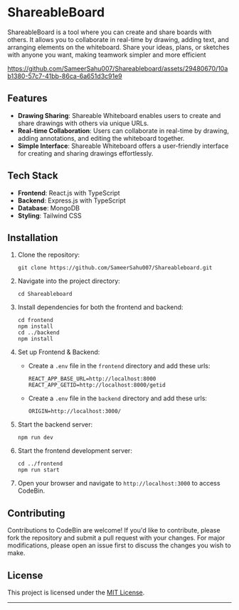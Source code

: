 # ShareableBoard

ShareableBoard is a tool where you can create and share boards with others. It allows you to collaborate in real-time by drawing, adding text, and arranging elements on the whiteboard. Share your ideas, plans, or sketches with anyone you want, making teamwork simpler and more efficient



https://github.com/SameerSahu007/Shareableboard/assets/29480670/10ab1380-57c7-41bb-86ca-6a651d3c91e9



## Features

- **Drawing Sharing**: Shareable Whiteboard enables users to create and share drawings with others via unique URLs.
- **Real-time Collaboration**: Users can collaborate in real-time by drawing, adding annotations, and editing the whiteboard together.
- **Simple Interface**: Shareable Whiteboard offers a user-friendly interface for creating and sharing drawings effortlessly.
  
## Tech Stack

- **Frontend**: React.js with TypeScript
- **Backend**: Express.js with TypeScript
- **Database**: MongoDB
- **Styling**: Tailwind CSS

## Installation

1. Clone the repository:

    ```
    git clone https://github.com/SameerSahu007/Shareableboard.git
    ```

2. Navigate into the project directory:

    ```
    cd Shareableboard
    ```

3. Install dependencies for both the frontend and backend:

    ```
    cd frontend
    npm install
    cd ../backend
    npm install
    ```

4. Set up Frontend & Backend:
   - Create a `.env` file in the `frontend` directory and add these urls:

     ```
     REACT_APP_BASE_URL=http://localhost:8000
     REACT_APP_GETID=http://localhost:8000/getid
     ```
     
    - Create a `.env` file in the `backend` directory and add these urls:
      ```
      ORIGIN=http://localhost:3000/
      ```


5. Start the backend server:

    ```
    npm run dev
    ```

6. Start the frontend development server:

    ```
    cd ../frontend
    npm run start
    ```

7. Open your browser and navigate to `http://localhost:3000` to access CodeBin.

## Contributing

Contributions to CodeBin are welcome! If you'd like to contribute, please fork the repository and submit a pull request with your changes. For major modifications, please open an issue first to discuss the changes you wish to make.

## License

This project is licensed under the [MIT License](LICENSE).

---

